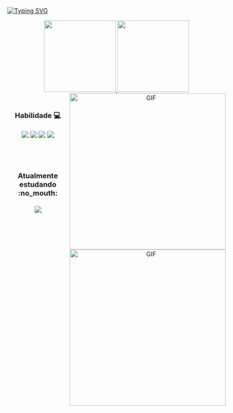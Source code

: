 [![Typing SVG](https://readme-typing-svg.herokuapp.com/?color=00bfbf&size=35&center=true&vCenter=true&width=1000&lines=Hi,+my+name+is+Pedro+Henrique;i'm+15+years+old;i+from+brazil,+Sp;be+welcome!+:%29)](https://git.io/typing-svg)

<div align="center">
    <a href="https://github.com/Heenrikde">
        <img height="165em" src="https://github-readme-stats.vercel.app/api?username=Heenrike&show_icons=true&theme=transparent" />
    </a>
    <a href="https://github-readme-stats.vercel.app/api/top-langs/?username=Heenrike&layout=compact&langs_count=6&theme=transparent" target="_blank">
        <img height="165em" src="https://github-readme-stats.vercel.app/api/top-langs/?username=Heenrike&layout=compact&langs_count=6&theme=transparent" />
    </a>
    <img align="right" alt="GIF" src="https://user-images.githubusercontent.com/90595158/224520261-cac35362-4a70-4108-85c8-260ac8e0b0bd.svg#gh-dark-mode-only" width="360px" />
    <img align="right" alt="GIF" src="https://user-images.githubusercontent.com/90595158/224520109-e00b8f1e-08c9-4316-9920-ea4e88701a61.svg#gh-light-mode-only" width="360px" />
</div>
<div align="center">
    <br>
    <h3> Habilidade 💻
        <br>
        <br>
        <img src="https://img.shields.io/badge/HTML5-E34F26?style=for-the-badge&logo=html5&logoColor=white" />
        <img src="https://img.shields.io/badge/CSS3-1572B6?style=for-the-badge&logo=css3&logoColor=white" />
        <!-- Add more shields if needed -->
        <img src="https://img.shields.io/badge/JavaScript-323330?style=for-the-badge&logo=javascript&logoColor=F7DF1E" />
        <img src="https://img.shields.io/badge/GitHub-100000?style=for-the-badge&logo=github&logoColor=white" />
    </h3>
</div>

<div>
    <br>
    <br>
</div>

<div align="center">
    <h3> Atualmente estudando :no_mouth:
        <br>
        <br>
        <img src="https://img.shields.io/badge/JavaScript-323330?style=for-the-badge&logo=javascript&logoColor=F7DF1E" />
    </h3>
</div>

